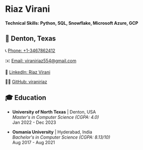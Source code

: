 # Riaz Virani

#### Technical Skills: Python, SQL, Snowflake, Microsoft Azure, GCP

## 📍 Denton, Texas

📞 [Phone: +1-3467862412](tel:+1-3467862412)

✉️ [Email: viraniriaz554@gmail.com](mailto:viraniriaz554@gmail.com)

🔗 [LinkedIn: Riaz Virani](https://www.linkedin.com/in/riaz-virani/)

👨‍💻 [GitHub: viraniriaz](https://github.com/viraniriaz)

## 🎓 Education

- **University of North Texas** | Denton, USA  
  *Master's in Computer Science (CGPA: 4.0)*  
  Jan 2022 - Dec 2023  

- **Osmania University** | Hyderabad, India  
  *Bachelor's in Computer Science (CGPA: 8.13/10)*  
  Aug 2017 - Aug 2021  


